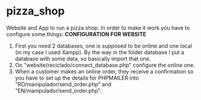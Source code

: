 # pizza_shop
Website and App to run a pizza shop.
In order to make it work you have to configure some things:
<b>CONFIGURATION FOR WEBSITE</b>
1. First you need 2 databases, one is supposed to be online and one local (in my case I used Xampp). By the way in the folder database I put a database with some data, so basically import that one.
2. On "website/reciclado/connect_database.php" configure the online one.
3. When a customer makes an online order, they receive a confirmation so you have to set up the details for PHPMAILER into
   "RO/manipulador/send_order.php" and "EN/manipulador/send_order.php". 
 
